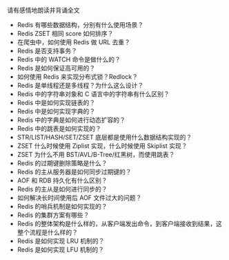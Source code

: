 请有感情地朗读并背诵全文

- Redis 有哪些数据结构，分别有什么使用场景？
- Redis ZSET 相同 score 如何排序？
- 在爬虫中，如何使用 Redis 做 URL 去重？
- Redis 是否支持事务？
- Redis 中的 WATCH 命令是做什么的？
- Redis 是如何保证高可用的？
- 如何使用 Redis 来实现分布式锁？Redlock？
- Redis 是单线程还是多线程？为什么这么设计？
- Redis 中的字符串对象和 C 语言中的字符串有什么区别？
- Redis 中是如何实现链表的？
- Redis 中是如何实现字典的？
- Redis 中的字典是如何进行动态扩容的？
- Redis 中的跳表是如何实现的？
- STR/LIST/HASH/SET/ZSET 底层都是使用什么数据结构实现的？
- ZSET 什么时候使用 Ziplist 实现，什么时候使用 Skiplist 实现？
- ZSET 为什么不用 BST/AVL/B-Tree/红黑树，而使用跳表？
- Redis 的过期键删除策略是什么？                            
- Redis 的主从服务器是如何同步过期键的？
- AOF 和 RDB 持久化有什么区别？
- Redis 的主从是如何进行同步的？
- 如何解决长时间使用后 AOF 文件过大的问题？
- Redis 的哨兵机制是如何实现的？
- Redis 的集群方案有哪些？
- Redis 的整体架构是什么样的，从客户端发出命令，到客户端接收到结果，这整个流程是什么样的？
- Redis 是如何实现 LRU 机制的？
- Redis 是如何实现 LFU 机制的？
